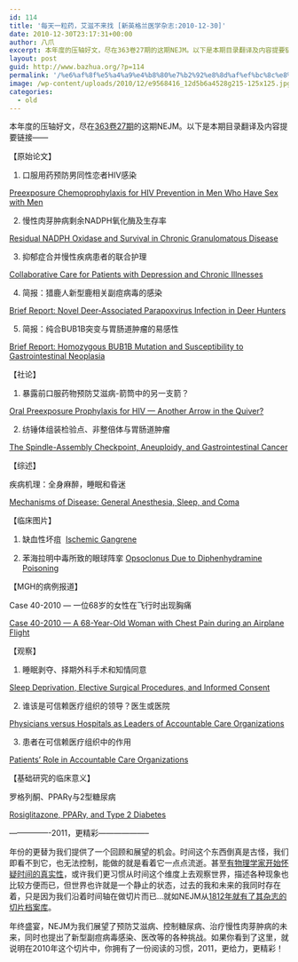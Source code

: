 ```yaml
---
id: 114
title: '每天一粒药，艾滋不来找 [新英格兰医学杂志:2010-12-30]'
date: 2010-12-30T23:17:31+00:00
author: 八爪
excerpt: 本年度的压轴好文，尽在363卷27期的这期NEJM。以下是本期目录翻译及内容提要链接。
layout: post
guid: http://www.bazhua.org/?p=114
permalink: '/%e6%af%8f%e5%a4%a9%e4%b8%80%e7%b2%92%e8%8d%af%ef%bc%8c%e8%89%be%e6%bb%8b%e4%b8%8d%e6%9d%a5%e6%89%be-%e6%96%b0%e8%8b%b1%e6%a0%bc%e5%85%b0%e5%8c%bb%e5%ad%a6%e6%9d%82%e5%bf%972010-12-30/'
image: /wp-content/uploads/2010/12/e9568416_12d5b6a4528g215-125x125.jpg
categories:
  - old
---
```

本年度的压轴好文，尽在<a href="http://www.nejm.org/toc/nejm/363/27" target="_self">363卷27期</a>的这期NEJM。以下是本期目录翻译及内容提要链接——

【原始论文】

1. 口服用药预防男同性恋者HIV感染

[Preexposure Chemoprophylaxis for HIV Prevention in Men Who Have Sex with Men](http://www.nejm.org/doi/full/10.1056/NEJMoa1011205)

2. 慢性肉芽肿病剩余NADPH氧化酶及生存率

[Residual NADPH Oxidase and Survival in Chronic Granulomatous Disease](http://www.nejm.org/doi/full/10.1056/NEJMoa1007097)

3. 抑郁症合并慢性疾病患者的联合护理

[Collaborative Care for Patients with Depression and Chronic Illnesses](http://www.nejm.org/doi/full/10.1056/NEJMoa1003955)

4. 简报：猎鹿人新型鹿相关副痘病毒的感染

[Brief Report: Novel Deer-Associated Parapoxvirus Infection in Deer Hunters](http://www.nejm.org/doi/full/10.1056/NEJMoa1007407)

5. 简报：纯合BUB1B突变与胃肠道肿瘤的易感性

[Brief Report: Homozygous BUB1B Mutation and Susceptibility to Gastrointestinal Neoplasia](http://www.nejm.org/doi/full/10.1056/NEJMoa1006565)

【社论】

1. 暴露前口服药物预防艾滋病-箭筒中的另一支箭？

[Oral Preexposure Prophylaxis for HIV — Another Arrow in the Quiver?](http://www.nejm.org/doi/full/10.1056/NEJMe1012929)

2. 纺锤体组装检验点、非整倍体与胃肠道肿瘤

[The Spindle-Assembly Checkpoint, Aneuploidy, and Gastrointestinal Cancer](http://www.nejm.org/doi/full/10.1056/NEJMe1008017)

【综述】

疾病机理：全身麻醉，睡眠和昏迷

[Mechanisms of Disease: General Anesthesia, Sleep, and Coma](http://www.nejm.org/doi/full/10.1056/NEJMra0808281)

【临床图片】

1. 缺血性坏疽  [Ischemic Gangrene](http://www.nejm.org/doi/full/10.1056/NEJMicm1001755)

2. 苯海拉明中毒所致的眼球阵挛 [Opsoclonus Due to Diphenhydramine Poisoning](http://www.nejm.org/doi/full/10.1056/NEJMicm1002035)

【MGH的病例报道】

Case 40-2010 — 一位68岁的女性在飞行时出现胸痛

[Case 40-2010 — A 68-Year-Old Woman with Chest Pain during an Airplane Flight](http://www.nejm.org/doi/full/10.1056/NEJMcpc1011317)

【观察】

1. 睡眠剥夺、择期外科手术和知情同意

[Sleep Deprivation, Elective Surgical Procedures, and Informed Consent](http://www.nejm.org/doi/full/10.1056/NEJMp1007901)

2. 谁该是可信赖医疗组织的领导？医生或医院

[Physicians versus Hospitals as Leaders of Accountable Care Organizations](http://www.nejm.org/doi/full/10.1056/NEJMp1011712)

3. 患者在可信赖医疗组织中的作用

[Patients&#8217; Role in Accountable Care Organizations](http://www.nejm.org/doi/full/10.1056/NEJMp1011927)

【基础研究的临床意义】

罗格列酮、PPARγ与2型糖尿病

[Rosiglitazone, PPARγ, and Type 2 Diabetes](http://www.nejm.org/doi/full/10.1056/NEJMcibr1012075)

&#8212;&#8212;&#8212;&#8212;&#8212;-2011，更精彩&#8212;&#8212;&#8212;&#8212;&#8212;&#8212;&#8211;

年份的更替为我们提供了一个回顾和展望的机会。时间这个东西倒真是古怪，我们即看不到它，也无法控制，能做的就是看着它一点点流逝。甚至<a href="http://www.sciam.com.cn/html/tianwen/wanwuzhili/2010/0719/12054.html" target="_self">有物理学家开始怀疑时间的真实性</a>，或许我们更习惯从时间这个维度上去观察世界，描述各种现象也比较方便而已，但世界也许就是一个静止的状态，过去的我和未来的我同时存在着，只是因为我们沿着时间轴在做切片而已…就如NEJM从<a href="http://www.nejm.org/medical-index" target="_self">1812年就有了其杂志的切片档案库</a>。

年终盛宴，NEJM为我们展望了预防艾滋病、控制糖尿病、治疗慢性肉芽肿病的未来，同时也提出了新型副痘病毒感染、医改等的各种挑战。如果你看到了这里，就说明在2010年这个切片中，你拥有了一份阅读的习惯，2011，更给力，更精彩！
